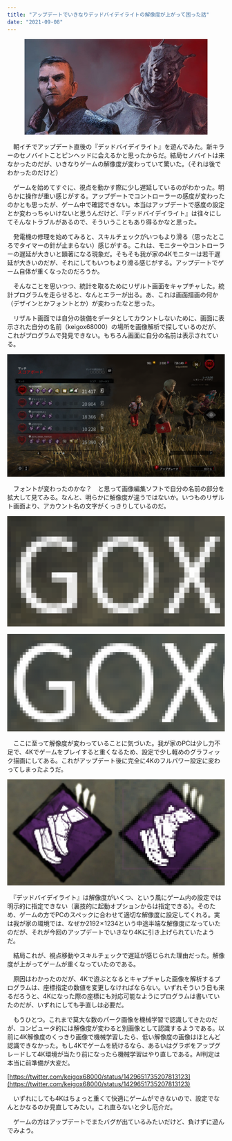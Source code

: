 ```yaml
---
title: "アップデートでいきなりデッドバイデイライトの解像度が上がって困った話"
date: "2021-09-08"
---
```


<figure>

![](assets/na0251368c9ad_7bb678195867654e49b09fab32827c31.jpg)

</figure>

　朝イチでアップデート直後の『デッドバイデイライト』を遊んでみた。新キラーのセノバイトことピンヘッドに会えるかと思ったからだ。結局セノバイトは来なかったのだが、いきなりゲームの解像度が変わっていて驚いた。（それは後でわかったのだけど）

　ゲームを始めてすぐに、視点を動かす際に少し遅延しているのがわかった。明らかに操作が重い感じがする。アップデートでコントローラーの感度が変わったのかとも思ったが、ゲーム中で確認できない。本当はアップデートで感度の設定とか変わっちゃいけないと思うんだけど、『デッドバイデイライト』は往々にしてそんなトラブルがあるので、そういうこともあり得るかなと思った。

　発電機の修理を始めてみると、スキルチェックがいつもより滑る（思ったところでタイマーの針が止まらない）感じがする。これは、モニターやコントローラーの遅延が大きいと顕著になる現象だ。そもそも我が家の4Kモニターは若干遅延が大きいのだが、それにしてもいつもより滑る感じがする。アップデートでゲーム自体が重くなったのだろうか。

　そんなことを思いつつ、統計を取るためにリザルト画面をキャプチャした。統計プログラムを走らせると、なんとエラーが出る。あ、これは画面描画の何か（デザインとかフォントとか）が変わったなと思った。

　リザルト画面では自分の装備をデータとしてカウントしないために、画面に表示された自分の名前（keigox68000）の場所を画像解析で探しているのだが、これがプログラムで発見できない。もちろん画面に自分の名前は表示されている。

![画像3](assets/na0251368c9ad_picture_pc_3c1a176fcef19f45a4cbfb3353a82a9d.png)

　フォントが変わったのかな？　と思って画像編集ソフトで自分の名前の部分を拡大して見てみる。なんと、明らかに解像度が違うではないか。いつものリザルト画面より、アカウント名の文字がくっきりしているのだ。

![スクリーンショット 2021-09-08 10.00.11](assets/na0251368c9ad_picture_pc_18db423762a4c71776153415df83322e.png)

![スクリーンショット 2021-09-08 10.00.21](assets/na0251368c9ad_picture_pc_eee6afc05792020ec35fe3f9de151d9c.png)

　ここに至って解像度が変わっていることに気づいた。我が家のPCは少し力不足で、4Kでゲームをプレイすると重くなるため、設定で少し軽めのグラフィック描画にしてある。これがアップデート後に完全に4Kのフルパワー設定に変わってしまったようだ。

![スクリーンショット 2021-09-08 11.20.34](assets/na0251368c9ad_picture_pc_3935871ac4f1c3c68c9cb3b5f60e7d9b.jpg)

　『デッドバイデイライト』は解像度がいくつ、という風にゲーム内の設定では明示的に指定できない（裏技的に起動オプションからは指定できる）。そのため、ゲームの方でPCのスペックに合わせて適切な解像度に設定してくれる。実は我が家の環境では、なぜか2192 × 1234という中途半端な解像度になっていたのだが、それが今回のアップデートでいきなり4Kに引き上げられていたようだ。

　結局これが、視点移動やスキルチェックで遅延が感じられた理由だった。解像度が上がってゲームが重くなっていたのである。

　原因はわかったのだが、4Kで遊ぶとなるとキャプチャした画像を解析するプログラムは、座標指定の数値を変更しなければならない。いずれそういう日も来るだろうと、4Kになった際の座標にも対応可能なようにプログラムは書いていたのだが、いずれにしても手直しは必要だ。

　もうひとつ。これまで莫大な数のパーク画像を機械学習で認識してきたのだが、コンピュータ的には解像度が変わると別画像として認識するようである。以前に4K解像度のくっきり画像で機械学習したら、低い解像度の画像はほとんど認識できなかった。もし4Kでゲームを続けるなら、あるいはグラボをアップグレードして4K環境が当たり前になったら機械学習はやり直しである。AI判定は本当に前準備が大変だ。

[https://twitter.com/keigox68000/status/1429651735207813123](https://twitter.com/keigox68000/status/1429651735207813123)

　いずれにしても4Kはちょっと重くて快適にゲームができないので、設定でなんとかなるのか見直してみたい。これ直らないと少し厄介だ。

　ゲームの方はアップデートでまたバグが出ているみたいだけど、負けずに遊んでみよう。
